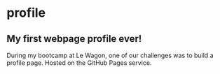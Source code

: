 # profile

## My first webpage profile ever!

During my bootcamp at Le Wagon, one of our challenges was to build a profile page.
Hosted on the GitHub Pages service.
